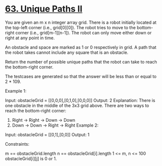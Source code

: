 # [63. Unique Paths II](https://leetcode.com/problems/unique-paths-ii/)

You are given an m x n integer array grid. There is a robot initially located at the top-left corner (i.e., grid[0][0]). The robot tries to move to the bottom-right corner (i.e., grid[m-1][n-1]). The robot can only move either down or right at any point in time.

An obstacle and space are marked as 1 or 0 respectively in grid. A path that the robot takes cannot include any square that is an obstacle.

Return the number of possible unique paths that the robot can take to reach the bottom-right corner.

The testcases are generated so that the answer will be less than or equal to 2 * 109.

Example 1:

Input: obstacleGrid = [[0,0,0],[0,1,0],[0,0,0]]
Output: 2
Explanation: There is one obstacle in the middle of the 3x3 grid above.
There are two ways to reach the bottom-right corner:

1. Right -> Right -> Down -> Down
2. Down -> Down -> Right -> Right
Example 2:

Input: obstacleGrid = [[0,1],[0,0]]
Output: 1

Constraints:

m == obstacleGrid.length
n == obstacleGrid[i].length
1 <= m, n <= 100
obstacleGrid[i][j] is 0 or 1.
